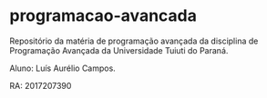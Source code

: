 # programacao-avancada
Repositório da matéria de programação avançada da disciplina de Programação Avançada da Universidade Tuiuti do Paraná.

Aluno: Luís Aurélio Campos.

RA: 2017207390
